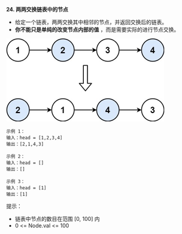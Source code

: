 **24. 两两交换链表中的节点**
- 给定一个链表，两两交换其中相邻的节点，并返回交换后的链表。
- **你不能只是单纯的改变节点内部的值** ，而是需要实际的进行节点交换。

![SwapNodes.jpg](../../../../../resources/node/listnode/SwapNodes.jpg "SwapNodes.jpg")


```
示例 1：
输入：head = [1,2,3,4]
输出：[2,1,4,3]

示例 2：
输入：head = []
输出：[]

示例 3：
输入：head = [1]
输出：[1]
```

提示：
- 链表中节点的数目在范围 [0, 100] 内
- 0 <= Node.val <= 100


